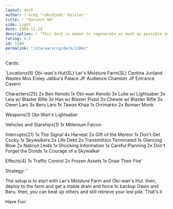 ```yaml
---
layout: deck
author: ! Greg "rabidjedi" Heisler
title: ! "Harvest 99"
side: Light
date: 1999-11-24
description: ! "This deck is meant to regenerate as much as possible and lay the smack-down all all opposition"
rating: 4.5
id: 1384
permalink: "/starwarsccg/deck/1384/"
---
```

Cards: 

'Locations(8)
Obi-wan's Hut(SL)
Lar's Moisture Farm(SL)
Cantina
Junland Wastes
Mos Eisley
Jabba's Palace
JP Audience Chamber
JP Entrance Cavern

Characters(25)
2x Ben Kenobi
1x Obi-wan Kenobi
3x Luke w/ Lightsaber
3x Leia w/ Blaster Rifle
3x Han w/ Blaster Pistol
3x Chewie w/ Blaster Rifle
3x Owen Lars
3x Beru Lars
1x Tawas Khaa
1x Orrimarko
2x Bomarr Monk

Weapons(1)
Obi-Wan's Lightsaber

Vehicles and Starships(1)
1x Millenium Falcon

Interrupts(21)
1x The Signal
4x Harvest
2x Gift of the Mentor
1x Don't Get Cocky
1x Skywalkers
2x Life Debt
2x Transmittion Terminated
1x Glancing Blow
2x Nabrun Leids
1x Shocking Information
1x Careful Planning
2x Don't Forget the Droids
1x Courage of a Skywalker

Effects(4)
1x Traffic Control
2x Frozen Assets
1x Draw Their Fire'

Strategy: '

The setup is to start with Lar's Moisture Farm and Obi-wan's Hut.  then, deploy to the farm and get a stable drain and force to backup Owen and Beru.  then, you can beat up others and still retrieve your lost pile.	That's it

Have Fun'
